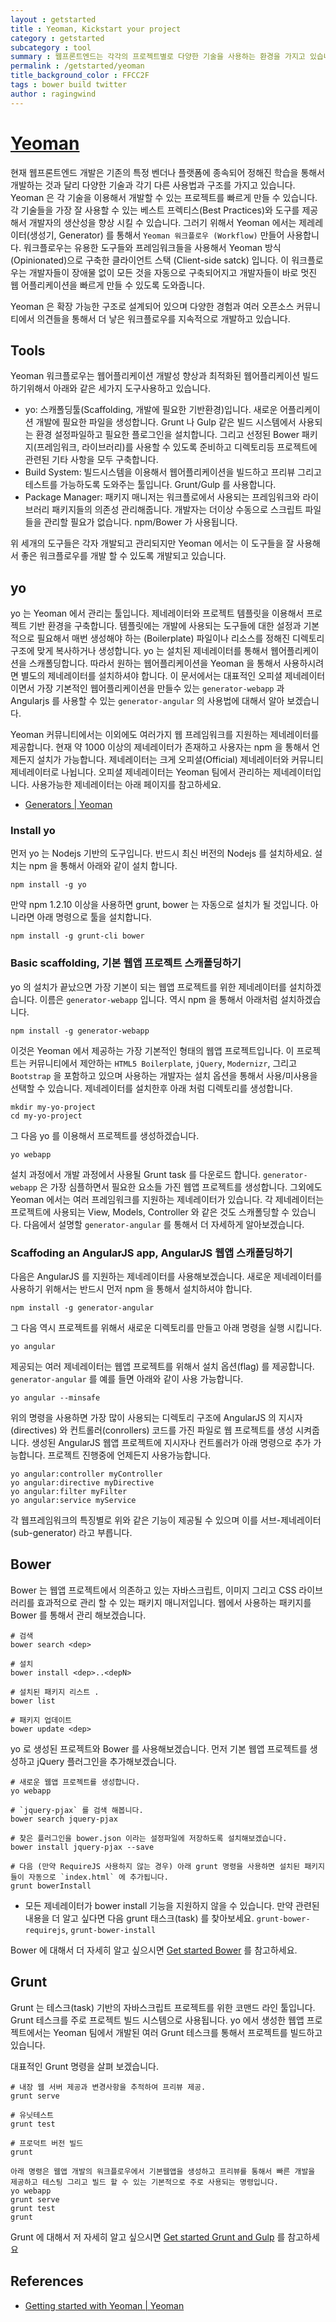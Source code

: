 ```yaml
---
layout : getstarted
title : Yeoman, Kickstart your project
category : getstarted
subcategory : tool
summary : 웹프론트엔드는 각각의 프로젝트별로 다양한 기술을 사용하는 환경을 가지고 있습니다. 그중에서 대표적인 각 기술별로 베스트 프렉틱스(Best Practices) 와 툴이 포함된 프로젝트를 빠르게 생성해주는 도구입니다.
permalink : /getstarted/yeoman
title_background_color : FFCC2F
tags : bower build twitter
author : ragingwind
---
```


# [Yeoman](http://goo.gl/Ofw4R)

현재 웹프론트엔드 개발은 기존의 특정 벤더나 플랫폼에 종속되어 정해진 학습을 통해서 개발하는 것과 달리 다양한 기술과 각기 다른 사용법과 구조를 가지고 있습니다. Yeoman 은 각 기술을 이용해서 개발할 수 있는 프로젝트를 빠르게 만들 수 있습니다. 각 기술들을 가장 잘 사용할 수 있는 베스트 프렉티스(Best Practices)와 도구를 제공해서 개발자의 생산성을 향상 시킬 수 있습니다. 그러기 위해서 Yeoman 에서는 제레레이터(생성기, Generator) 를 통해서 `Yeoman 워크플로우 (Workflow)` 만들어 사용합니다. 워크플로우는 유용한 도구들와 프레임워크들을 사용해서 Yeoman 방식(Opinionated)으로 구축한 클라이언트 스택 (Client-side satck) 입니다. 이 워크플로우는 개발자들이 장애물 없이 모든 것을 자동으로 구축되어지고 개발자들이 바로 멋진 웹 어플리케이션을 빠르게 만들 수 있도록 도와줍니다.

Yeoman 은 확장 가능한 구조로 설계되어 있으며 다양한 경험과 여러 오픈소스 커뮤니티에서 의견들을 통해서 더 낳은 워크플로우를 지속적으로 개발하고 있습니다.

## Tools

Yeoman 워크플로우는 웹어플리케이션 개발성 향상과 최적화된 웹어플리케이션 빌드 하기위해서 아래와 같은 세가지 도구사용하고 있습니다.

- yo: 스캐폴딩툴(Scaffolding, 개발에 필요한 기반환경)입니다. 새로운 어플리케이션 개발에 필요한 파일을 생성합니다. Grunt 나 Gulp 같은 빌드 시스템에서 사용되는 환경 설정파일하고 필요한 플로그인을 설치합니다. 그리고 선정된 Bower 패키지(프레임워크, 라이브러리)를 사용할 수 있도록 준비하고 디렉토리등 프로젝트에 관련된 기타 사항을 모두 구축합니다.
- Build System: 빌드시스템을 이용해서 웹어플리케이션을 빌드하고 프리뷰 그리고 테스트를 가능하도록 도와주는 툴입니다. Grunt/Gulp 를 사용합니다.
- Package Manager: 패키지 매니저는 워크플로에서 사용되는 프레임워크와 라이브러리 패키지들의 의존성 관리해줍니다. 개발자는 더이상 수동으로 스크립트 파일들을 관리할 필요가 없습니다. npm/Bower 가 사용됩니다.

위 세개의 도구들은 각자 개발되고 관리되지만 Yeoman 에서는 이 도구들을 잘 사용해서 좋은 워크플로우를 개발 할 수 있도록 개발되고 있습니다.

## yo

yo 는 Yeoman 에서 관리는 툴입니다. 제네레이터와 프로젝트 템플릿을 이용해서 프로젝트 기반 환경을 구축합니다. 템플릿에는 개발에 사용되는 도구들에 대한 설정과 기본적으로 필요해서 매번 생성해야 하는 (Boilerplate) 파일이나 리소스를 정해진 디렉토리 구조에 맞게 복사하거나 생성합니다. yo 는 설치된 제네레이터를 통해서 웹어플리케이션을 스캐폴딩합니다. 따라서 원하는 웹어플리케이션을 Yeoman 을 통해서 사용하시려면 별도의 제네레이터를 설치하셔야 합니다. 이 문서에서는 대표적인 오피셜 제네레이터이면서 가장 기본적인 웹어플리케이션을 만들수 있는 `generator-webapp` 과 Angularjs 를 사용할 수 있는 `generator-angular` 의 사용법에 대해서 알아 보겠습니다.

Yeoman 커뮤니티에서는 이외에도 여러가지 웹 프레임워크를 지원하는 제네레이터를 제공합니다. 현재 약 1000 이상의 제네레이터가 존재하고 사용자는 npm 을 통해서 언제든지 설치가 가능합니다. 제네레이터는 크게 오피셜(Official) 제네레이터와 커뮤니티 제네레이터로 나뉩니다. 오피셜 제네레이터는 Yeoman 팀에서 관리하는 제네레이터입니다. 사용가능한 제네레이터는 아래 페이지를 참고하세요.

- [Generators | Yeoman](http://goo.gl/t6trKI)


### Install yo

먼저 yo 는 Nodejs 기반의 도구입니다. 반드시 최신 버전의 Nodejs 를 설치하세요. 설치는 npm 을 통해서 아래와 같이 설치 합니다.

```
npm install -g yo
```

만약 npm 1.2.10 이상을 사용하면 grunt, bower 는 자동으로 설치가 될 것입니다. 아니라면 아래 명령으로 툴을 설치합니다.

```
npm install -g grunt-cli bower
```

### Basic scaffolding, 기본 웹앱 프로젝트 스캐폴딩하기

yo 의 설치가 끝났으면 가장 기본이 되는 웹앱 프로젝트를 위한 제네레이터를 설치하겠습니다. 이름은 `generator-webapp` 입니다. 역시 npm 을 통해서 아래처럼 설치하겠습니다.

```
npm install -g generator-webapp
```

이것은 Yeoman 에서 제공하는 가장 기본적인 형태의 웹앱 프로젝트입니다. 이 프로젝트는 커뮤니티에서 제안하는 `HTML5 Boilerplate`, `jQuery`, `Modernizr`, 그리고 `Bootstrap` 을 포함하고 있으며 사용하는 개발자는 설치 옵션을 통해서 사용/미사용을 선택할 수 있습니다. 제네레이터를 설치한후 아래 처럼 디렉토리를 생성합니다.

```
mkdir my-yo-project
cd my-yo-project
```

그 다음 yo 를 이용해서 프로젝트를 생성하겠습니다.

```
yo webapp
```

설치 과정에서 개발 과정에서 사용될 Grunt task 를 다운로드 합니다. `generator-webapp` 은 가장 심플하면서 필요한 요소들 가진 웹앱 프로젝트를 생성합니다. 그외에도 Yeoman 에서는 여러 프레임워크를 지원하는 제네레이터가 있습니다. 각 제네레이터는 프로젝트에 사용되는 View, Models, Controller 와 같은 것도 스캐폴딩할 수 있습니다. 다음에서 설명할 `generator-angular` 를 통해서 더 자세하게 알아보겠습니다.

### Scaffoding an AngularJS app, AngularJS 웹앱 스캐폴딩하기

다음은 AngularJS 를 지원하는 제네레이터를 사용해보겠습니다. 새로운 제네레이터를 사용하기 위해서는 반드시 먼저 npm 을 통해서 설치하셔야 합니다.

```
npm install -g generator-angular
```

그 다음 역시 프로젝트를 위해서 새로운 디렉토리를 만들고 아래 명령을 실행 시킵니다.

```
yo angular
```

제공되는 여러 제네레이터는 웹앱 프로젝트를 위해서 설치 옵션(flag) 를 제공합니다. `generator-angular` 를 예를 들면 아래와 같이 사용 가능합니다.

```
yo angular --minsafe
```

위의 명령을 사용하면 가장 많이 사용되는 디렉토리 구조에 AngularJS 의 지시자(directives) 와 컨트롤러(conrollers) 코드를 가진 파일로 웹 프로젝트를 생성 시켜줍니다. 생성된 AngularJS 웹앱 프로젝트에 지시자나 컨트롤러가 아래 명령으로 추가 가능합니다. 프로젝트 진행중에 언제든지 사용가능합니다.

```
yo angular:controller myController
yo angular:directive myDirective
yo angular:filter myFilter
yo angular:service myService
```

각 웹프레임워크의 특징별로 위와 같은 기능이 제공될 수 있으며 이를 서브-제네레이터(sub-generator) 라고 부릅니다.

## Bower

Bower 는 웹앱 프로젝트에서 의존하고 있는 자바스크립트, 이미지 그리고 CSS 라이브러리를 효과적으로 관리 할 수 있는 패키지 매니저입니다. 웹에서 사용하는 패키지를 Bower 를 통해서 관리 해보겠습니다.

```
# 검색
bower search <dep>

# 설치
bower install <dep>..<depN>

# 설치된 패키지 리스트 .
bower list

# 패키지 업데이트
bower update <dep>
```

yo 로 생성된 프로젝트와 Bower 를 사용해보겠습니다. 먼저 기본 웹앱 프로젝트를 생성하고 jQuery 플러그인을 추가해보겠습니다.

```
# 새로운 웹앱 프로젝트를 생성합니다.
yo webapp

# `jquery-pjax` 를 검색 해봅니다.
bower search jquery-pjax

# 찾은 플러그인을 bower.json 이라는 설정파일에 저장하도록 설치해보겠습니다.
bower install jquery-pjax --save

# 다음 (만약 RequireJS 사용하지 않는 경우) 아래 grunt 명령을 사용하면 설치된 패키지들이 자동으로 `index.html` 에 추가됩니다.
grunt bowerInstall
```

  - 모든 제네레이터가 bower install 기능을 지원하지 않을 수 있습니다. 만약 관련된 내용을 더 알고 싶다면 다음 grunt 태스크(task) 를 찾아보세요. `grunt-bower-requirejs`,  `grunt-bower-install`

Bower 에 대해서 더 자세히 알고 싶으시면 [Get started Bower]({{site.baseurl}}/getstarted/bower) 를 참고하세요.

## Grunt

Grunt 는 테스크(task) 기반의 자바스크립트 프로젝트를 위한 코맨드 라인 툴입니다. Grunt 테스크를 주로 프로젝트 빌드 시스템으로 사용됩니다. yo 에서 생성한 웹앱 프로젝트에서는 Yeoman 팀에서 개발된 여러 Grunt 테스크를 통해서 프로젝트를 빌드하고 있습니다.

대표적인 Grunt 명령을 살펴 보겠습니다.

```
# 내장 웹 서버 제공과 변경사항을 추적하여 프리뷰 제공.
grunt serve

# 유닛테스트
grunt test

# 프로덕트 버전 빌드
grunt

아래 명령은 웹앱 개발의 워크플로우에서 기본웹앱을 생성하고 프리뷰를 통해서 빠른 개발을 제공하고 테스팅 그리고 빌드 할 수 있는 기본적으로 주로 사용되는 명령입니다.
yo webapp
grunt serve
grunt test
grunt
```

Grunt 에 대해서 저 자세히 알고 싶으시면 [Get started Grunt and Gulp]({{site.baseurl}}/getstarted/grunt-and-gulp/) 를 참고하세요

## References

- [Getting started with Yeoman | Yeoman](http://goo.gl/mjqKVR)
